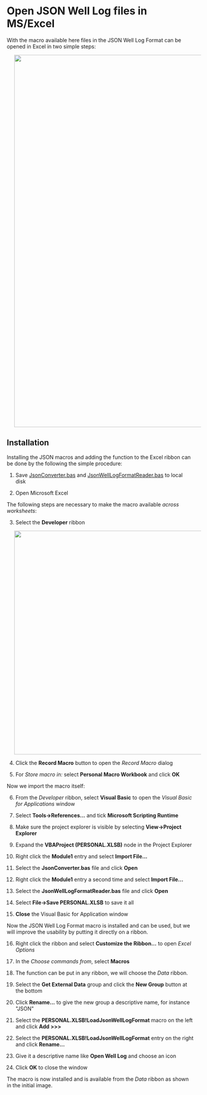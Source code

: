 # Open JSON Well Log files in MS/Excel

With the macro available here files in the JSON Well Log Format can
be opened in Excel in two simple steps:

<img hspace="20" width="1000" src="https://jsonwelllogformat.org/images/excel3.png">


## Installation

Installing the JSON macros and adding the function to the Excel ribbon can
be done by the following the simple procedure:

1. Save [JsonConverter.bas](JsonConverter.bas) and [JsonWellLogFormatReader.bas](JsonWellLogFormatReader.bas) to local disk

2. Open Microsoft Excel

The following steps are necessary to make the macro available _across worksheets_:

3. Select the **Developer** ribbon

<img hspace="20" width="601" src="https://jsonwelllogformat.org/images/excel4.png">

4. Click the **Record Macro** button to open the _Record Macro_ dialog

5. For _Store macro in:_ select **Personal Macro Workbook** and click **OK**

Now we import the macro itself:

6. From the _Developer_ ribbon, select **Visual Basic** to open the _Visual Basic for Applications_ window

7. Select **Tools->References...** and tick **Microsoft Scripting Runtime**

8. Make sure the project explorer is visible by selecting **View->Project Explorer**

9. Expand the **VBAProject (PERSONAL.XLSB)** node in the Project Explorer

10. Right click the **Module1** entry and select **Import File...**

11. Select the **JsonConverter.bas** file and click **Open**

12. Right click the **Module1** entry a second time and select **Import File...**

13. Select the **JsonWellLogFormatReader.bas** file and click **Open**

14. Select **File->Save PERSONAL.XLSB** to save it all

15. **Close** the Visual Basic for Application window

Now the JSON Well Log Format macro is installed and can be used, but we will improve
the usability by putting it directly on a ribbon.

16. Right click the ribbon and select **Customize the Ribbon...** to open _Excel Options_

17. In the _Choose commands from_, select **Macros**

18. The function can be put in any ribbon, we will choose the _Data_ ribbon.

19. Select the **Get External Data** group and click the **New Group** button at the bottom

20. Click **Rename...** to give the new group a descriptive name, for instance "JSON"

21. Select the **PERSONAL.XLSB!LoadJsonWellLogFormat** macro on the left and click **Add >>>**

4. Select the **PERSONAL.XLSB!LoadJsonWellLogFormat** entry on the right and click **Rename...**

4. Give it a descriptive name like **Open Well Log** and choose an icon

4. Click **OK** to close the window

The macro is now installed and is available from the _Data_ ribbon as shown in the
initial image.